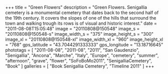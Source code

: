 +++
title = "Green Flowers"
description = "Green Flowers. Senigallia cemetery is a monumental cemetery that dates back to the second half of the 19th century. It covers the slopes of one of the hills that surround the town and walking trough its rows is of visual and historic interest."
date = "2011-08-08T15:05:48"
image = "20110808@150548"
image_s = "20110808@150548-s"
image_width_s = "375"
image_height_s = "300"
image_xl = "20110808@150548-xl"
image_width_xl = "960"
image_height_xl = "768"
gps_latitude = "43.7044291333333"
gps_longitude = "13.18716645"
phototags = [ "2011-08-08", "2011-08", "2011", "San Gaudenzio", "Senigallia", "Ancona", "Marche", "Italy", "Europe", "cemetery", "summer", "afternoon", "grave", "flower", "SoFoBoMo2011", "SenigalliaCemetery", "Book" ]
galleries = [ "Book Senigallia Cemetery", "Timeline 2011" ]
+++
